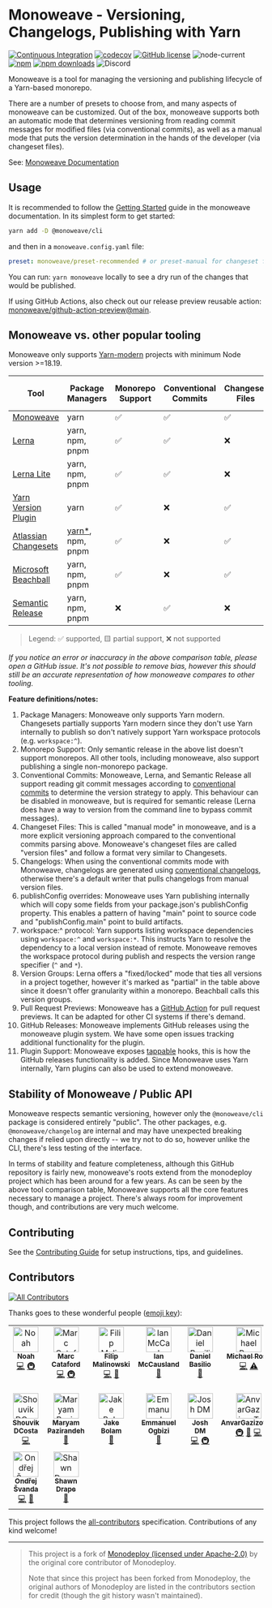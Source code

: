 # Monoweave - Versioning, Changelogs, Publishing with Yarn

[![Continuous Integration](https://github.com/monoweave/monoweave/actions/workflows/pull-request.yml/badge.svg)](https://github.com/monoweave/monoweave/actions/workflows/pull-request.yml)
[![codecov](https://codecov.io/gh/monoweave/monoweave/branch/main/graph/badge.svg)](https://codecov.io/gh/monoweave/monoweave)
[![GitHub license](https://img.shields.io/github/license/monoweave/monoweave)](https://github.com/monoweave/monoweave/blob/main/LICENSE)
![node-current](https://img.shields.io/node/v/@monoweave/cli)
[![npm](https://img.shields.io/npm/v/@monoweave/cli.svg)](https://www.npmjs.com/package/@monoweave/cli)
[![npm downloads](https://img.shields.io/npm/dm/@monoweave/cli.svg)](https://npm-stat.com/charts.html?package=@monoweave/cli)
![Discord](https://img.shields.io/discord/1253743105249902744)

Monoweave is a tool for managing the versioning and publishing lifecycle of a Yarn-based monorepo.

There are a number of presets to choose from, and many aspects of monoweave can be customized. Out of the box, monoweave supports both an automatic mode that determines versioning from reading commit messages for modified files (via conventional commits), as well as a manual mode that puts the version determination in the hands of the developer (via changeset files).

See: [Monoweave Documentation](https://monoweave.github.io/monoweave/)

## Usage

It is recommended to follow the [Getting Started](https://monoweave.github.io/monoweave/getting-started/) guide in the monoweave documentation. In its simplest form to get started:

```sh
yarn add -D @monoweave/cli
```

and then in a `monoweave.config.yaml` file:

```yaml
preset: monoweave/preset-recommended # or preset-manual for changeset files
```

You can run: `yarn monoweave` locally to see a dry run of the changes that would be published.

If using GitHub Actions, also check out our release preview reusable action: [monoweave/github-action-preview@main](https://github.com/monoweave/github-action-preview).

## Monoweave vs. other popular tooling

Monoweave only supports [Yarn-modern](https://yarnpkg.com) projects with minimum Node version >=18.19.

| Tool | Package Managers | Monorepo Support | Conventional Commits | Changeset Files | Changelogs | publishConfig overrides | workspace:^ protocol | Version Groups | Pull Request Previews | GitHub Releases | Plugin Support |
| -- | -- | -- | -- | -- | -- | -- | -- | -- | -- | -- | -- |
| [Monoweave](https://github.com/monoweave/monoweave) | yarn | ✅ | ✅ | ✅ | ✅ | ✅ | ✅ | ✅ | ✅ | ✅ | ✅ |
| [Lerna](https://github.com/lerna/lerna) | yarn, npm, pnpm | ✅ | ✅ | ❌ | ✅ | ❌ | ❌ | 🟨 | ❌ | ✅ | ❌ |
| [Lerna Lite](https://github.com/lerna-lite/lerna-lite) | yarn, npm, pnpm | ✅ | ✅ | ❌ | ✅ | ✅ | ✅ | 🟨 | ❌ | ✅ | ❌ |
| [Yarn Version Plugin](https://yarnpkg.com/cli/version) | yarn | ✅ | ❌ | ✅ | ❌ | ✅  | ✅ | ❌ | ❌ | ❌ | ✅
| [Atlassian Changesets](https://github.com/changesets/changesets) | [yarn*](https://github.com/changesets/changesets/pull/674), npm, pnpm | ✅ | ❌ | ✅ | ✅ | ❌ | ❌ | ❌ | ✅ | ✅ | ❌
| [Microsoft Beachball](https://github.com/microsoft/beachball) | yarn, npm, pnpm | ✅ | ❌ |  ✅ | ✅ | ✅ | ✅ | ✅ | ❌ | ❌[*](https://github.com/microsoft/beachball/issues/885) | ❌
| [Semantic Release](https://github.com/semantic-release/semantic-release) | yarn, npm, pnpm | ❌ | ✅ | ❌ | ✅ | ✅ | N/A | N/A | ❌ | ✅ | ✅ |

> Legend: ✅ supported, 🟨 partial support, ❌ not supported

_If you notice an error or inaccuracy in the above comparison table, please open a GitHub issue. It's not possible to remove bias, however this should still be an accurate representation of how monoweave compares to other tooling._

**Feature definitions/notes:**

1. Package Managers: Monoweave only supports Yarn modern. Changesets partially supports Yarn modern since they don't use Yarn internally to publish so don't natively support Yarn workspace protocols (e.g. `workspace:^`).
2. Monorepo Support: Only semantic release in the above list doesn't support monorepos. All other tools, including monoweave, also support publishing a single non-monorepo package.
3. Conventional Commits: Monoweave, Lerna, and Semantic Release all support reading git commit messages according to [conventional commits](https://www.conventionalcommits.org/en/v1.0.0/) to determine the version strategy to apply. This behaviour can be disabled in monoweave, but is required for semantic release (Lerna does have a way to version from the command line to bypass commit messages).
4. Changeset Files: This is called "manual mode" in monoweave, and is a more explicit versioning approach compared to the conventional commits parsing above. Monoweave's changeset files are called "version files" and follow a format very similar to Changesets.
5. Changelogs: When using the conventional commits mode with Monoweave, changelogs are generated using [conventional changelogs](https://github.com/conventional-changelog/conventional-changelog), otherwise there's a default writer that pulls changelogs from manual version files.
6. publishConfig overrides: Monoweave uses Yarn publishing internally which will copy some fields from your package.json's publishConfig property. This enables a pattern of having "main" point to source code and "publishConfig.main" point to build artifacts.
7. workspace:^ protocol: Yarn supports listing workspace dependencies using `workspace:^` and `workspace:*`. This instructs Yarn to resolve the dependency to a local version instead of remote. Monoweave removes the workspace protocol during publish and respects the version range specifier (`^` and `*`).
8. Version Groups: Lerna offers a "fixed/locked" mode that ties all versions in a project together, however it's marked as "partial" in the table above since it doesn't offer granularity within a monorepo. Beachball calls this version groups.
9. Pull Request Previews: Monoweave has a [GitHub Action](https://github.com/monoweave/github-action-preview) for pull request previews. It can be adapted for other CI systems if there's demand.
10. GitHub Releases: Monoweave implements GitHub releases using the monoweave plugin system. We have some open issues tracking additional functionality for the plugin.
11. Plugin Support: Monoweave exposes [tappable](https://github.com/webpack/tapable) hooks, this is how the GitHub releases functionality is added. Since Monoweave uses Yarn internally, Yarn plugins can also be used to extend monoweave.

## Stability of Monoweave / Public API

Monoweave respects semantic versioning, however only the `@monoweave/cli` package is considered entirely "public". The other packages, e.g. `@monoweave/changelog` are internal and may have unexpected breaking changes if relied upon directly -- we try not to do so, however unlike the CLI, there's less testing of the interface.

In terms of stability and feature completeness, although this GitHub repository is fairly new, monoweave's roots extend from the monodeploy project which has been around for a few years. As can be seen by the above tool comparison table, Monoweave supports all the core features necessary to manage a project. There's always room for improvement though, and contributions are very much welcome.

## Contributing

See the [Contributing Guide](https://monoweave.github.io/monoweave/contributing) for setup instructions, tips, and guidelines.

## Contributors

<!-- ALL-CONTRIBUTORS-BADGE:START - Do not remove or modify this section -->
[![All Contributors](https://img.shields.io/badge/all_contributors-16-orange.svg?style=flat-square)](#contributors-)
<!-- ALL-CONTRIBUTORS-BADGE:END -->

Thanks goes to these wonderful people ([emoji key](https://allcontributors.org/docs/en/emoji-key)):

<!-- ALL-CONTRIBUTORS-LIST:START - Do not remove or modify this section -->
<!-- prettier-ignore-start -->
<!-- markdownlint-disable -->
<table>
  <tbody>
    <tr>
      <td align="center" valign="top" width="14.28%"><a href="https://noahnu.com/"><img src="https://avatars0.githubusercontent.com/u/1297096?v=4?s=50" width="50px;" alt="Noah"/><br /><sub><b>Noah</b></sub></a><br /><a href="https://github.com/monoweave/monoweave/commits?author=noahnu" title="Code">💻</a> <a href="#infra-noahnu" title="Infrastructure (Hosting, Build-Tools, etc)">🚇</a></td>
      <td align="center" valign="top" width="14.28%"><a href="https://www.karnov.club/"><img src="https://avatars2.githubusercontent.com/u/6210361?v=4?s=50" width="50px;" alt="Marc Cataford"/><br /><sub><b>Marc Cataford</b></sub></a><br /><a href="https://github.com/monoweave/monoweave/commits?author=mcataford" title="Code">💻</a> <a href="#infra-mcataford" title="Infrastructure (Hosting, Build-Tools, etc)">🚇</a></td>
      <td align="center" valign="top" width="14.28%"><a href="https://github.com/fmal"><img src="https://avatars.githubusercontent.com/u/927591?v=4?s=50" width="50px;" alt="Filip Malinowski"/><br /><sub><b>Filip Malinowski</b></sub></a><br /><a href="https://github.com/monoweave/monoweave/commits?author=fmal" title="Code">💻</a> <a href="https://github.com/monoweave/monoweave/issues?q=author%3Afmal" title="Bug reports">🐛</a></td>
      <td align="center" valign="top" width="14.28%"><a href="https://www.ianmccaus.land"><img src="https://avatars.githubusercontent.com/u/20084398?v=4?s=50" width="50px;" alt="Ian McCausland"/><br /><sub><b>Ian McCausland</b></sub></a><br /><a href="https://github.com/monoweave/monoweave/commits?author=imccausl" title="Documentation">📖</a></td>
      <td align="center" valign="top" width="14.28%"><a href="https://github.com/dbasilio"><img src="https://avatars.githubusercontent.com/u/8311284?v=4?s=50" width="50px;" alt="Daniel Basilio"/><br /><sub><b>Daniel Basilio</b></sub></a><br /><a href="https://github.com/monoweave/monoweave/issues?q=author%3Adbasilio" title="Bug reports">🐛</a></td>
      <td align="center" valign="top" width="14.28%"><a href="http://msrose.github.io"><img src="https://avatars3.githubusercontent.com/u/3495264?v=4?s=50" width="50px;" alt="Michael Rose"/><br /><sub><b>Michael Rose</b></sub></a><br /><a href="https://github.com/monoweave/monoweave/commits?author=msrose" title="Code">💻</a> <a href="https://github.com/monoweave/monoweave/commits?author=msrose" title="Tests">⚠️</a></td>
      <td align="center" valign="top" width="14.28%"><a href="https://github.com/thebrendan"><img src="https://avatars1.githubusercontent.com/u/48444889?v=4?s=50" width="50px;" alt="Brendan Hall-Hern"/><br /><sub><b>Brendan Hall-Hern</b></sub></a><br /><a href="https://github.com/monoweave/monoweave/commits?author=thebrendan" title="Code">💻</a></td>
    </tr>
    <tr>
      <td align="center" valign="top" width="14.28%"><a href="https://opensource.tophat.com"><img src="https://avatars0.githubusercontent.com/u/6020693?v=4?s=50" width="50px;" alt="Shouvik DCosta"/><br /><sub><b>Shouvik DCosta</b></sub></a><br /><a href="https://github.com/monoweave/monoweave/commits?author=sdcosta" title="Code">💻</a></td>
      <td align="center" valign="top" width="14.28%"><a href="https://github.com/maryampaz"><img src="https://avatars1.githubusercontent.com/u/30090413?v=4?s=50" width="50px;" alt="Maryam Pazirandeh"/><br /><sub><b>Maryam Pazirandeh</b></sub></a><br /><a href="#design-maryampaz" title="Design">🎨</a></td>
      <td align="center" valign="top" width="14.28%"><a href="https://jakebolam.com"><img src="https://avatars2.githubusercontent.com/u/3534236?v=4?s=50" width="50px;" alt="Jake Bolam"/><br /><sub><b>Jake Bolam</b></sub></a><br /><a href="https://github.com/monoweave/monoweave/commits?author=jakebolam" title="Documentation">📖</a></td>
      <td align="center" valign="top" width="14.28%"><a href="http://emmanuel.ogbizi.com"><img src="https://avatars0.githubusercontent.com/u/2528959?v=4?s=50" width="50px;" alt="Emmanuel Ogbizi"/><br /><sub><b>Emmanuel Ogbizi</b></sub></a><br /><a href="https://github.com/monoweave/monoweave/pulls?q=is%3Apr+reviewed-by%3Aiamogbz" title="Reviewed Pull Requests">👀</a></td>
      <td align="center" valign="top" width="14.28%"><a href="https://github.com/lime-green"><img src="https://avatars0.githubusercontent.com/u/9436142?v=4?s=50" width="50px;" alt="Josh DM"/><br /><sub><b>Josh DM</b></sub></a><br /><a href="https://github.com/monoweave/monoweave/commits?author=lime-green" title="Code">💻</a> <a href="#infra-lime-green" title="Infrastructure (Hosting, Build-Tools, etc)">🚇</a></td>
      <td align="center" valign="top" width="14.28%"><a href="https://github.com/AnvarGazizovTH"><img src="https://avatars1.githubusercontent.com/u/69803154?v=4?s=50" width="50px;" alt="AnvarGazizovTH"/><br /><sub><b>AnvarGazizovTH</b></sub></a><br /><a href="#infra-AnvarGazizovTH" title="Infrastructure (Hosting, Build-Tools, etc)">🚇</a> <a href="#tool-AnvarGazizovTH" title="Tools">🔧</a> <a href="https://github.com/monoweave/monoweave/commits?author=AnvarGazizovTH" title="Code">💻</a></td>
      <td align="center" valign="top" width="14.28%"><a href="https://github.com/EdieLemoine"><img src="https://avatars.githubusercontent.com/u/3886637?v=4?s=50" width="50px;" alt="Edie Lemoine"/><br /><sub><b>Edie Lemoine</b></sub></a><br /><a href="https://github.com/monoweave/monoweave/commits?author=EdieLemoine" title="Code">💻</a></td>
    </tr>
    <tr>
      <td align="center" valign="top" width="14.28%"><a href="https://papooch.github.io/"><img src="https://avatars.githubusercontent.com/u/46406259?v=4?s=50" width="50px;" alt="Ondřej Švanda"/><br /><sub><b>Ondřej Švanda</b></sub></a><br /><a href="https://github.com/monoweave/monoweave/commits?author=Papooch" title="Code">💻</a> <a href="https://github.com/monoweave/monoweave/commits?author=Papooch" title="Documentation">📖</a></td>
      <td align="center" valign="top" width="14.28%"><a href="http://dra.pe"><img src="https://avatars.githubusercontent.com/u/539437?v=4?s=50" width="50px;" alt="Shawn Drape"/><br /><sub><b>Shawn Drape</b></sub></a><br /><a href="https://github.com/monoweave/monoweave/commits?author=shawndrape" title="Documentation">📖</a></td>
    </tr>
  </tbody>
</table>

<!-- markdownlint-restore -->
<!-- prettier-ignore-end -->

<!-- ALL-CONTRIBUTORS-LIST:END -->

This project follows the [all-contributors](https://github.com/all-contributors/all-contributors) specification. Contributions of any kind welcome!

---

> This project is a fork of [Monodeploy (licensed under Apache-2.0)](https://github.com/tophat/monodeploy) by the original core contributor of Monodeploy.
>
> Note that since this project has been forked from Monodeploy, the original authors of Monodeploy are listed in the contributors section for credit (though the git history wasn't maintained).
